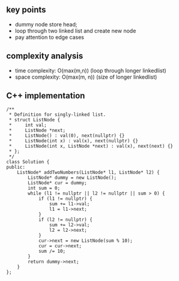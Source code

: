 ## key points
- dummy node store head;
- loop through two linked list and create new node
- pay attention to edge cases

## complexity analysis
- time complexity: O(max(m,n)) (loop through longer linkedlist)
- space complexity: O(max(m, n)) (size of longer linkedlist)

## C++ implementation
```
/**
 * Definition for singly-linked list.
 * struct ListNode {
 *     int val;
 *     ListNode *next;
 *     ListNode() : val(0), next(nullptr) {}
 *     ListNode(int x) : val(x), next(nullptr) {}
 *     ListNode(int x, ListNode *next) : val(x), next(next) {}
 * };
 */
class Solution {
public:
    ListNode* addTwoNumbers(ListNode* l1, ListNode* l2) {
        ListNode* dummy = new ListNode();
        ListNode* cur = dummy;
        int sum = 0;
        while (l1 != nullptr || l2 != nullptr || sum > 0) {
            if (l1 != nullptr) {
                sum += l1->val;
                l1 = l1->next;
            }
            if (l2 != nullptr) {
                sum += l2->val;
                l2 = l2->next;
            }
            cur->next = new ListNode(sum % 10);
            cur = cur->next;
            sum /= 10;
        }
        return dummy->next;
    }
};
```
